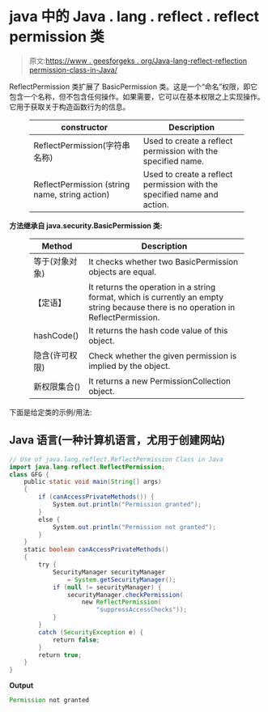 # java 中的 Java . lang . reflect . reflect permission 类

> 原文:[https://www . geesforgeks . org/Java-lang-reflect-reflection permission-class-in-Java/](https://www.geeksforgeeks.org/java-lang-reflect-reflectpermission-class-in-java/)

ReflectPermission 类扩展了 BasicPermission 类。这是一个“命名”权限，即它包含一个名称，但不包含任何操作。如果需要，它可以在基本权限之上实现操作。它用于获取关于构造函数行为的信息。

<figure class="table">

| **constructor** | **Description** |
| --- | --- |
| ReflectPermission(字符串名称) | Used to create a reflect permission with the specified name. |
| ReflectPermission (string name, string action) | Used to create a reflect permission with the specified name and action. |

</figure>

**方法继承自 java.security.BasicPermission 类:**

<figure class="table">

| **Method** | **Description** |
| --- | --- |
| 等于(对象对象) | It checks whether two BasicPermission objects are equal. |
| 【定语】 | It returns the operation in a string format, which is currently an empty string because there is no operation in ReflectPermission. |
| hashCode() | It returns the hash code value of this object. |
| 隐含(许可权限) | Check whether the given permission is implied by the object. |
| 新权限集合() | It returns a new PermissionCollection object. |

</figure>

下面是给定类的示例/用法:

## Java 语言(一种计算机语言，尤用于创建网站)

```java
// Use of java.lang.reflect.ReflectPermission Class in Java
import java.lang.reflect.ReflectPermission;
class GFG {
    public static void main(String[] args)
    {
        if (canAccessPrivateMethods()) {
            System.out.println("Permission granted");
        }
        else {
            System.out.println("Permission not granted");
        }
    }
    static boolean canAccessPrivateMethods()
    {
        try {
            SecurityManager securityManager
                = System.getSecurityManager();
            if (null != securityManager) {
                securityManager.checkPermission(
                    new ReflectPermission(
                        "suppressAccessChecks"));
            }
        }
        catch (SecurityException e) {
            return false;
        }
        return true;
    }
}
```

**Output**

```java
Permission not granted
```